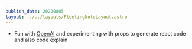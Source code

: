 ```yaml
---
publish_date: 20220805    
layout: ../../layouts/FleetingNoteLayout.astro
---
```

- Fun with [OpenAI](https://beta.openai.com/overview) and experimenting with props to generate react code and also code explain